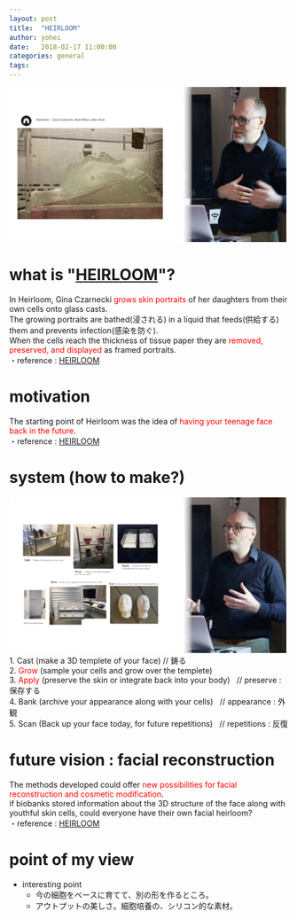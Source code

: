 ```yaml
---
layout: post
title:  "HEIRLOOM"
author: yohei
date:   2018-02-17 11:00:00
categories: general
tags: 
---
```


<img src="/images/heirloom.png" width="500px">

# what is "[HEIRLOOM](https://www.ginaczarnecki.com/heirloom)"?
In Heirloom, Gina Czarnecki <font color="red">grows skin portraits</font> of her daughters from their own cells onto glass casts. <br>
The growing portraits are bathed(浸される) in a liquid that feeds(供給する) them and prevents infection(感染を防ぐ). <br>
When the cells reach the thickness of tissue paper they are <font color="red">removed, preserved, and displayed</font> as framed portraits.<br>
・reference : [HEIRLOOM](http://www.museion.ku.dk/heirloom/)

# motivation
The starting point of Heirloom was the idea of <font color="red">having your teenage face back in the future</font>.<br>
・reference : [HEIRLOOM](http://www.museion.ku.dk/heirloom/)

# system (how to make?)
<img src="/images/heirloom_02.png" width="500px">
1. Cast (make a 3D templete of your face)   // 鋳る<br>
2. <font color="red">Grow</font> (sample your cells and grow over the templete)<br>
3. <font color="red">Apply</font> (preserve the skin or integrate back into your body)   // preserve : 保存する<br>
4. Bank (archive your appearance along with your cells)   // appearance : 外観<br>
5. Scan (Back up your face today, for future repetitions)   // repetitions : 反復<br>

# future vision : facial reconstruction
The methods developed could offer <font color="red">new possibilities for facial reconstruction and cosmetic modification</font>.<br>
if biobanks stored information about the 3D structure of the face along with youthful skin cells, could everyone have their own facial heirloom? <br>
・reference : [HEIRLOOM](http://www.museion.ku.dk/heirloom/)

# point of my view
- interesting point
  - 今の細胞をベースに育てて、別の形を作るところ。
  - アウトプットの美しさ。細胞培養の、シリコン的な素材。
  
